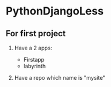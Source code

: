 # PythonDjangoLess
## For first project
1. Have a 2 apps:
   - Firstapp
   - labyrinth
  
2. Have a repo which name is "mysite"
